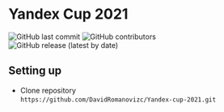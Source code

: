 # Yandex Cup 2021

![GitHub last commit](https://img.shields.io/github/last-commit/DavidRomanovizc/Yandex-cup-2021?style=plastic)
![GitHub contributors](https://img.shields.io/github/contributors/DavidRomanovizc/Yandex-cup-2021?style=plastic)
![GitHub release (latest by date)](https://img.shields.io/github/v/release/DavidRomanovizc/Yandex-cup-2021?style=plastic)

## Setting up
- Clone repository \
```https://github.com/DavidRomanovizc/Yandex-cup-2021.git```

